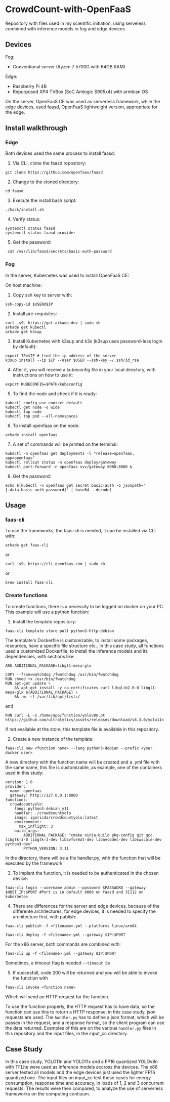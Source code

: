 # CrowdCount-with-OpenFaaS
Repository with files used in my scientific initiation, using serveless combined with inference models in fog and edge devices

## Devices

Fog:
- Conventional server (Ryzen 7 5700G with 64GB RAM)

Edge:
- Raspberry Pi 4B
- Repurposed XP4 TVBox (SoC Amlogic S905x4) with armbian OS
  
On the server, OpenFaaS CE was used as serverless framework, while the edge devices, used faasd, OpenFaaS lightweight version, appropriate for the edge.

## Install walkthrough

### Edge

Both devices used the same process to install faasd:

1. Via CLI, clone the faasd repository:
```
git clone https://github.com/openfaas/faasd
```
2. Change to the cloned directory:
```
cd faasd
```
3. Execute the install bash script:
```
./hack/install.sh
```
4. Verify status:
```
systemctl status faasd
systemctl status faasd-provider
```
5. Get the password:
```
 cat /var/lib/faasd/secrets/basic-auth-password
```

### Fog

In the server, Kubernetes was used to install OpenFaaS CE:

On host machine:

1. Copy ssh key to server with:
```
ssh-copy-id $USER@$IP
```

2. Install pre-requisites:
```
curl -sSL https://get.arkade.dev | sudo sh
arkade get kubectl
arkade get k3sup
```

3. Install Kubernetes with k3sup and k3s (k3sup uses password-less login by default):

```
export IP=$IP # find the ip address of the server
k3sup install --ip $IP --user $USER --ssh-key ~/.ssh/id_rsa
```

4. After it, you will receive a kubeconfig file in your local directory, with instructions on how to use it:
```
export KUBECONFIG=$PATH/kubeconfig
```

5. To find the node and check if it is ready:
```
kubectl config use-context default
kubectl get node -o wide
kubectl top node
kubectl top pod --all-namespaces
```

6. To install openfaas on the node:
```
arkade install openfaas
```

7. A set of commands will be printed on the terminal:
```
kubectl -n openfaas get deployments -l "release=openfaas, app=openfaas"
kubectl rollout status -n openfaas deploy/gateway
kubectl port-forward -n openfaas svc/gateway 8080:8080 &
```

8. Get the password:
```
echo $(kubectl -n openfaas get secret basic-auth -o jsonpath="{.data.basic-auth-password}" | base64 --decode)
```

## Usage

### faas-cli 

To use the frameworks, the faas-cli is needed, it can be installed via CLI with:
```
arkade get faas-cli
```
or
```
curl -sSL https://cli.openfaas.com | sudo sh
```
or
```
brew install faas-cli
```

### Create functions

To create functions, there is a necessity to be logged on docker on your PC. This example will use a python function:

1. Install the template repository:
```
faas-cli template store pull python3-http-debian
```
The template's Dockerfile is customizable, to install some packages, resources, have a specific file structure etc.. In this case study, all functions used a customized Dockerfile, to install the inference models and its dependencies, with sections like:
```
ARG ADDITIONAL_PACKAGE=libgl1-mesa-glx

COPY --from=watchdog /fwatchdog /usr/bin/fwatchdog
RUN chmod +x /usr/bin/fwatchdog
RUN apt-get update \
    && apt-get install -y ca-certificates curl libglib2.0-0 libgl1-mesa-glx ${ADDITIONAL_PACKAGE} \
    && rm -rf /var/lib/apt/lists/
```
and
```
RUN curl -L -o /home/app/function/yolov8n.pt https://github.com/ultralytics/assets/releases/download/v8.3.0/yolo11n.pt
```
If not available at the store, this template file is available in this repository.

2. Create a new instance of the template:
```
faas-cli new <function name> --lang python3-debian --prefix <your docker user>
```
A new directory with the function name will be created and a .yml file with the same name, this file is customizable, as example, one of the containers used in this study:

```
version: 1.0
provider:
  name: openfaas
  gateway: http://127.0.0.1:8080
functions:
  crowdcountyolo:
    lang: python3-debian_y11
    handler: ./crowdcountyolo
    image: igoricda/crowdcountyolo:latest
    environment:
      max_inflight: 3
    build_args:
        ADDITIONAL_PACKAGE: "cmake ninja-build pkg-config git gcc libgtk-3-0 libgtk-3-dev libavformat-dev libavcodec-dev libswscale-dev python3-dev"
        PYTHON_VERSION: 3.11
```

In the directory, there will be a file handler.py, with the function that will be executed by the framework

3. To implant the function, it is needed to be authenticated in the chosen device:
```
faas-cli login --username admin --password $PASSWORD --gateway $HOST_IP:$PORT #Port is in default 8080 on faasd and 31112 on kubernetes 
```

4. There are differences for the server and edge devices, because of the differente architectures, for edge devices, it is needed to specify the architecture first, with publish:
```
faas-cli publish -f <filename>.yml --platforms linux/arm64

faas-cli deploy -f <filename>.yml --gateway $IP:$PORT
```
For the x86 server, both commands are combined with:
```
faas-cli up -f <filename>.yml --gateway $IP:$PORT
```
Sometimes, a timeout flag is needed ```--timeout 5m ```

5. If succesfull, code 200 will be returned and you will be able to invoke the function with
```
faas-cli invoke <function name>
```
Which will send an HTTP request for the function.

To use the function properly, the HTTP request has to have data, so the function can use this to return a HTTP response, in this case study, json requests are used. The ```handler.py``` has to define a json format, which will be passes in the request, and a response format, so the client program can use the data returned. Examples of this are on the various ```handler.py``` files in this repository and the input files, in the input_cc directory.

## Case Study

In this case study, YOLO11n and YOLO11x and a FP16 quantized YOLOv8n with TFLite were used as inference models accross the devices. The x86 server tested all models and the edge devices just used the lighter FP16 quantized one. The input files on input_cc test these cases for energy consumption, response time and accuracy, in loads of 1, 2 and 3 concurrent requests. The results were then compared, to analyze the use of serverless frameworks on the computing contiuum.

